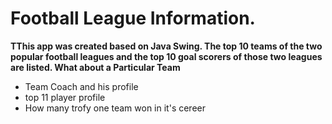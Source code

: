 # Football League Information.

**TThis app was created based on Java Swing. The top 10 teams of the two popular football leagues and the top 10 goal scorers of those two leagues are listed. What about a Particular Team**

 - Team Coach and his profile
 - top 11 player profile
 - How many trofy one team won in it's cereer 
